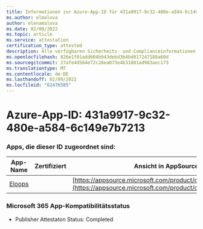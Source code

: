 ```yaml
---
title: Informationen zur Azure-App-ID für 431a9917-9c32-480e-a584-6c149e7b7213
ms.author: elmalova
author: elenamalova
ms.date: 02/08/2022
ms.topic: article
ms.service: attestation
certification_type: attested
description: Alle verfügbaren Sicherheits- und Complianceinformationen für 431a9917-9c32-480e-a584-6c149e7b7213.
ms.openlocfilehash: 826e1f01add604b943debd3b4b4017247188a60d
ms.sourcegitcommit: 27afe4d564e72c28ea073e4b31801ad983aec173
ms.translationtype: MT
ms.contentlocale: de-DE
ms.lasthandoff: 02/09/2022
ms.locfileid: "62476585"
---
```

# <a name="azure-app-id-431a9917-9c32-480e-a584-6c149e7b7213"></a>Azure-App-ID: 431a9917-9c32-480e-a584-6c149e7b7213


### <a name="apps-associated-with-this-id"></a>Apps, die dieser ID zugeordnet sind:
| **App-Name** | **Zertifiziert** | **Ansicht in AppSource** |
|--------------|---------------|-----------------------|
| [Eloops](https://docs.microsoft.com/microsoft-365-app-certification/forward/WA200002287) |  | [https://appsource.microsoft.com/product/office/WA200002287](https://appsource.microsoft.com/product/office/WA200002287) |

### <a name="microsoft-365-app-compliance-status"></a>Microsoft 365 App-Kompatibilitätsstatus
- Publisher Attestaton Status: Completed
